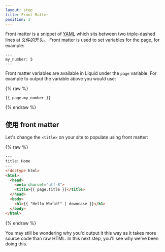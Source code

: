 ```yaml
---
layout: step
title: Front Matter
position: 3
---
```

Front matter is a snippet of [YAML](http://yaml.org/) which sits between two
triple-dashed lines at 文件的开头。 Front matter is used to set variables
for the page, for example:

```liquid
---
my_number: 5
---
```

Front matter variables are available in Liquid under the `page` variable. For
example to output the variable above you would use:

{% raw %}
```liquid
{{ page.my_number }}
```
{% endraw %}

## 使用 front matter

Let's change the `<title>` on your site to populate using front matter:

{% raw %}
```html
---
title: Home
---
<!doctype html>
<html>
  <head>
    <meta charset="utf-8">
    <title>{{ page.title }}</title>
  </head>
  <body>
    <h1>{{ "Hello World!" | downcase }}</h1>
  </body>
</html>
```
{% endraw %}

You may still be wondering why you'd output it this way as it takes
more source code than raw HTML. In this next step, you'll see why we've
been doing this.
